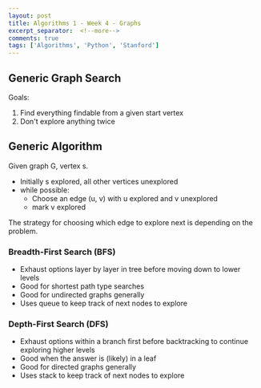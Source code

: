 ```yaml
---
layout: post
title: Algorithms 1 - Week 4 - Graphs
excerpt_separator:  <!--more-->
comments: true
tags: ['Algorithms', 'Python', 'Stanford']
---
```


## Generic Graph Search
Goals:
1. Find everything findable from a given start vertex
2. Don't explore anything twice

## Generic Algorithm
Given graph G, vertex s.
- Initially s explored, all other vertices unexplored
- while possible:
  - Choose an edge (u, v) with u explored and v unexplored
  - mark v explored

The strategy for choosing which edge to explore next is depending on the problem.

### Breadth-First Search (BFS)
- Exhaust options layer by layer in tree before moving down to lower levels
- Good for shortest path type searches
- Good for undirected graphs generally
- Uses queue to keep track of next nodes to explore

### Depth-First Search (DFS)
- Exhaust options within a branch first before backtracking to continue exploring higher levels
- Good when the answer is (likely) in a leaf
- Good for directed graphs generally
- Uses stack to keep track of next nodes to explore
